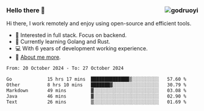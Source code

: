 ### Hello there 👋 <img align="right" src="https://github-readme-stats.vercel.app/api?username=godruoyi&show_icons=true" alt="godruoyi" />

Hi there, I work remotely and enjoy using open-source and efficient tools.

- 🔭 Interested in full stack. Focus on backend.
- 🌱 Currently learning Golang and Rust.
- 💻 With 6 years of development working experience.
- 👒 [About me more](https://godruoyi.com/posts/about-godruoyi).



<!--START_SECTION:waka-->

```txt
From: 20 October 2024 - To: 27 October 2024

Go             15 hrs 17 mins  ██████████████▒░░░░░░░░░░   57.60 %
Other          8 hrs 10 mins   ███████▓░░░░░░░░░░░░░░░░░   30.79 %
Markdown       49 mins         ▓░░░░░░░░░░░░░░░░░░░░░░░░   03.08 %
Java           46 mins         ▓░░░░░░░░░░░░░░░░░░░░░░░░   02.90 %
Text           26 mins         ▒░░░░░░░░░░░░░░░░░░░░░░░░   01.69 %
```

<!--END_SECTION:waka-->
